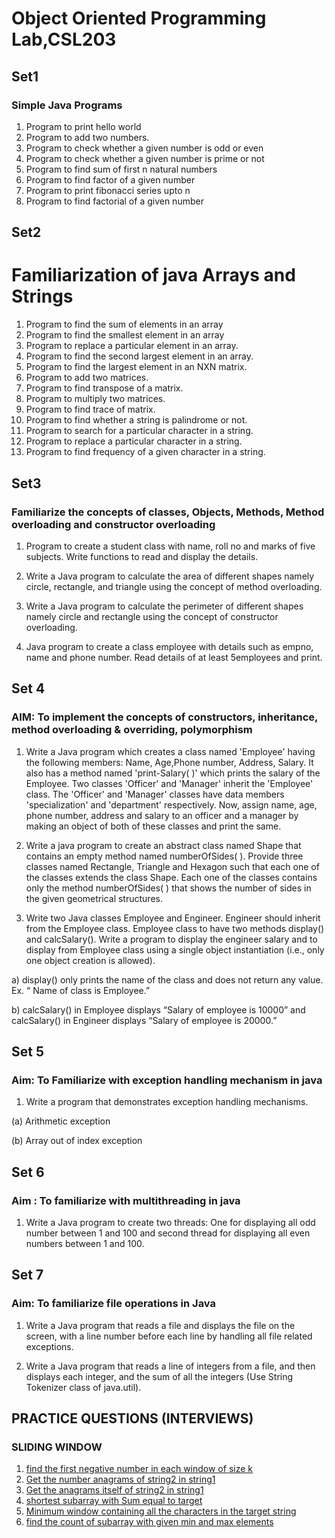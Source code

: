 # Object Oriented Programming Lab,CSL203

## Set1 
### Simple Java Programs
1. Program to print hello world
2. Program to add two numbers.
3. Program to check whether a given number is odd or even
4. Program to check whether a given number is prime or not
5. Program to find sum of first n natural numbers
6. Program to find factor of a given number
7. Program to print fibonacci series upto n
8. Program to find factorial of a given number

## Set2
# Familiarization of java Arrays and Strings
1. Program to find the sum of elements in an array
2. Program to find the smallest element in an array
3. Program to replace a particular element in an array.
4. Program to find the second largest element in an array.
5. Program to find the largest element in an NXN matrix.
6. Program to add two matrices.
7. Program to find transpose of a matrix.
8. Program to multiply two matrices.
9. Program to find trace of matrix.
10. Program to find whether a string is palindrome or not.
11. Program to search for a particular character in a string.
12. Program to replace a particular character in a string.
13. Program to find frequency of a given character in a string.
## Set3
### Familiarize the concepts of classes, Objects, Methods, Method overloading and constructor overloading

1. Program to create a student class with name, roll no and marks of five subjects. Write functions to 
read and display the details.

2. Write a Java program to calculate the area of different shapes namely circle, rectangle, and triangle 
using the concept of method overloading.

3. Write a Java program to calculate the perimeter of different shapes namely circle and rectangle using 
the concept of constructor overloading.

4. Java program to create a class employee with details such as empno, name and phone number. Read 
details of at least 5employees and print.

## Set 4
### AIM: To implement the concepts of constructors, inheritance, method overloading & overriding, polymorphism

1. Write a Java program which creates a class named 'Employee' having the following members: Name,
Age,Phone number, Address, Salary. It also has a method named 'print-Salary( )' which prints the salary
of the Employee. Two classes 'Officer' and 'Manager' inherit the 'Employee' class. The 'Officer' and 
'Manager' classes have data members 'specialization' and 'department' respectively. Now, assign name, 
age, phone number, address and salary to an officer and a manager by making an object of both of these
classes and print the same.

2. Write a java program to create an abstract class named Shape that contains an empty method named 
numberOfSides( ). Provide three classes named Rectangle, Triangle and Hexagon such that each one of
the classes extends the class Shape. Each one of the classes contains only the method numberOfSides( )
that shows the number of sides in the given geometrical structures.

3. Write two Java classes Employee and Engineer. Engineer should inherit from the Employee class. 
Employee class to have two methods display() and calcSalary(). Write a program to display the 
engineer salary and to display from Employee class using a single object instantiation (i.e., only one 
object creation is allowed).

a) display() only prints the name of the class and does not return any value. Ex. “ Name of class 
is Employee.”

b) calcSalary() in Employee displays “Salary of employee is 10000” and calcSalary() in 
Engineer displays “Salary of employee is 20000.”

## Set 5
### Aim: To Familiarize with exception handling mechanism in java
1. Write a program that demonstrates exception handling mechanisms.

(a) Arithmetic exception

(b) Array out of index exception

## Set 6
### Aim : To familiarize with multithreading in java
1. Write a Java program to create two threads: One for displaying all odd number between 1 and 100 
and second thread for displaying all even numbers between 1 and 100.

## Set 7
### Aim: To familiarize file operations in Java
1. Write a Java program that reads a file and displays the file on the screen, with a line number before 
each line by handling all file related exceptions.

2. Write a Java program that reads a line of integers from a file, and then displays each integer, and the 
sum of all the integers (Use String Tokenizer class of java.util).

## PRACTICE QUESTIONS (INTERVIEWS)

### SLIDING WINDOW
1. [find the first negative number in each window of size k](sliding_window/firstNegativeNumberInWindowOfSizeK.java)
2. [Get the number anagrams of string2 in string1](sliding_window/OccurrenceOfAnagrams.java)
3. [Get the anagrams itself of string2 in string1 ](sliding_window/GetTheAnagrams.java)
4. [shortest subarray with Sum equal to target](sliding_window/shortestSubarraySum.java)
5. [Minimum window containing all the characters in the target string](sliding_window/minWindowString.java)
6. [find the count of subarray with given min and max elements](sliding_window/countSubarrayWithFixedBounds.java
)